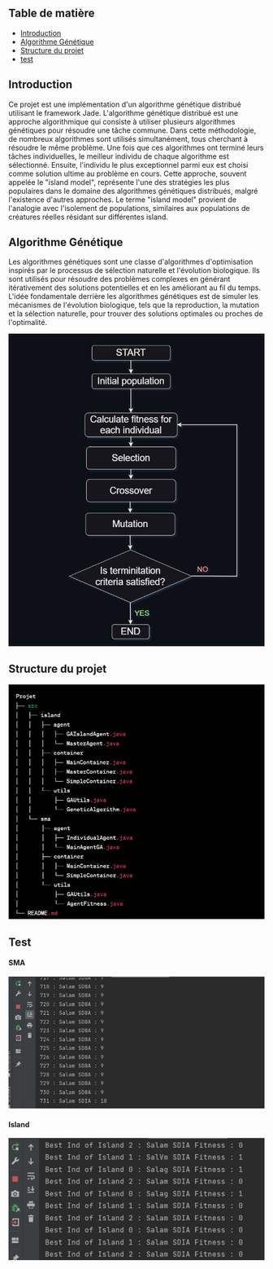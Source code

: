 <h2 id="test">Table de matière</h2>
<ul>
<li><a href="#intro">Introduction</a></li>
<li><a href="#algo">Algorithme Génétique</a></li>
<li><a href="#st">Structure du projet</a></li>
<li><a href="#test">test</a></li>
</ul>




<h2 id="intro">Introduction</h2>
<p>
Ce projet est une implémentation d'un algorithme génétique distribué utilisant le framework Jade. 
L'algorithme génétique distribué est une approche algorithmique qui consiste à utiliser plusieurs algorithmes génétiques pour résoudre une tâche commune. 
Dans cette méthodologie, de nombreux algorithmes sont utilisés simultanément, tous cherchant à résoudre le même problème. Une fois que ces algorithmes ont terminé leurs tâches individuelles, 
le meilleur individu de chaque algorithme est sélectionné. Ensuite, l'individu le plus exceptionnel parmi eux est choisi comme solution ultime au problème en cours. Cette approche, souvent appelée le "island model", 
représente l'une des stratégies les plus populaires dans le domaine des algorithmes génétiques distribués, malgré l'existence d'autres approches. Le terme "island model" provient de l'analogie avec l'isolement de populations, 
similaires aux populations de créatures réelles résidant sur différentes island.
</p>
<h2 id="algo">Algorithme Génétique</h2>
<p>
Les algorithmes génétiques sont une classe d'algorithmes d'optimisation inspirés par le processus de sélection naturelle et l'évolution biologique. 
Ils sont utilisés pour résoudre des problèmes complexes en générant itérativement des solutions potentielles et en les améliorant au fil du temps. 
L'idée fondamentale derrière les algorithmes génétiques est de simuler les mécanismes de l'évolution biologique, tels que la reproduction, la mutation et la sélection naturelle, pour trouver des solutions optimales ou proches de l'optimalité.
</p>
<img src="assets/ga-image.png">

<h2 id="st">Structure du projet</h2>
<img src="assets/prj.jpg">

<h2 id="test">Test</h2>
<h4> SMA </h4>
<img src="assets/test-sma.jpg">
<h4> Island </h4>
<img src="assets/test-island.jpg">
